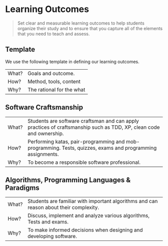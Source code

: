 # Learning Outcomes
> Set clear and measurable learning outcomes to help students organize their study and to ensure that you capture all of the elements that you need to teach and assess.

## Template
We use the following template in defining our learning outcomes.

|       |                           |
|-------|---------------------------|
| What? | Goals and outcome.        |
| How?  | Method, tools, content    |
| Why?  | The rational for the what |

## Software Craftsmanship
|       |                           |
|-------|---------------------------|
| What? | Students are software craftsman and can apply practices of craftsmanship such as TDD, XP, clean code and ownership.      |
| How?  | Performing katas, pair-programming and mob-programming. Tests, quizzes, exams and programming assignments.     |
| Why?  | To become a responsible software professional.  |

## Algorithms, Programming Languages & Paradigms
|       |                           |
|-------|---------------------------|
| What? | Students are familiar with important algorithms and can reason about their complexity. |
| How?  | Discuss, implement and analyze various algorithms, Tests and exams. |
| Why?  | To make informed decisions when designing and developing software. |


